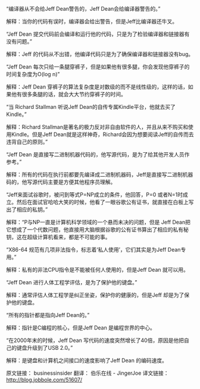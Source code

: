 “编译器从不会给Jeff Dean警告的，Jeff Dean会给编译器警告的。”

解释：当你的代码有误时，编译器会给出警告，但是Jeff比编译器还牛叉。

 

“Jeff Dean 提交代码前会编译和运行他的代码，只是为了检验编译器和链接器有没有问题。”

解释：Jeff 的代码从不出错，他编译代码只是为了确保编译器和链接器没有bug。

 

“Jeff Dean 每次只给一条腿穿裤子，但是如果他有很多腿，你会发现他穿裤子的时间复杂度为O(log n)”

解释：Jeff Dean 穿裤子的算法复杂度是对数级的而不是线性级的，这样的话，如果他有很多条腿的话，就会大大节约穿裤子的时间。

 

“当 Richard Stallman 听说Jeff Dean的自传专属Kindle平台，他就去买了Kindle。”

解释：Richard Stallman是著名的极力反对非自由软件的人，并且从来不购买和使用Kindle。但是Jeff Dean就是这样神奇，Richard会因为想要阅读Jeff的自传而去违背自己的原则。”

 

“Jeff Dean 是直接写二进制机器代码的，他写源代码，是为了给其他开发人员作参考。”

解释：所有的代码在执行前都要先编译成二进制机器码，Jeff是直接写二进制机器码的，他写源代码主要是方便其他程序员理解。

 

“Jeff来面试谷歌时，被问到等式P=NP成立的条件，他回答，P=0 或者N=1时成立。然后在面试官哈哈大笑的时候，他看了一眼谷歌公有证书，就直接在白板上写出了相应的私钥。”

解释：“P与NP一直是计算机科学领域的一个悬而未决的问题，但是 Jeff Dean把它想成了一个代数问题，他直接用大脑根据谷歌的公有证书算出了相应的私有秘钥，这在超级计算机看来，都是不可能的事。

 

“X86-64 规范有几项非法指令，标志着‘私人使用’，它们其实是为Jeff Dean专用。”

解释：私有的非法CPU指令是不能被任何人使用的，但是Jeff Dean 就可以用。

 

“Jeff Dean 进行人体工程学评估，是为了保护他的键盘。”

解释：通常评估人体工程学是纠正坐姿，保护你的健康的，但是Jeff 却是为了保护他的键盘。

 

“所有的指针都是指向Jeff Dean的。”

解释：指针是C编程的核心，但是Jeff  Dean 是编程世界的中心。

 

“在2000年末的时候，Jeff Dean 写代码的速度突然增长了40倍，原因是他把自己的键盘升级到了USB 2.0。”

解释：是键盘和计算机之间接口的速度影响了Jeff Dean 的编码速度。




原文链接： businessinsider   翻译： 伯乐在线 - JingerJoe
译文链接： http://blog.jobbole.com/51607/
